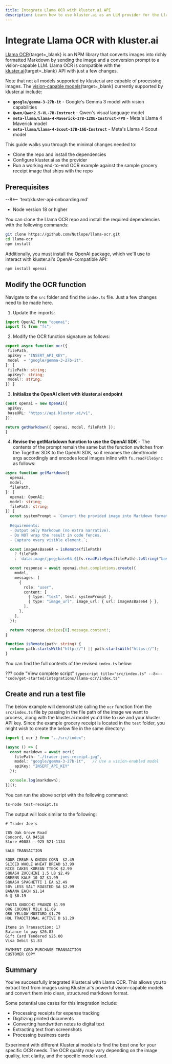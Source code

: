 ```yaml
---
title: Integrate Llama OCR with kluster.ai API
description: Learn how to use kluster.ai as an LLM provider for the Llama OCR NPM library to run vision-enabled OCR with any multimodal model on the kluster.ai platform.
---
```


# Integrate Llama OCR with kluster.ai

[Llama OCR](https://llamaocr.com/){target=\_blank} is an NPM library that converts images into richly formatted Markdown by sending the image and a conversion prompt to a vision-capable LLM. Llama OCR is compatible with the [kluster.ai](https://www.kluster.ai/){target=\_blank} API with just a few changes.

Note that not all models supported by kluster.ai are capable of processing images. The [vision-capable models](/get-started/models/){target=\_blank} currently supported by kluster.ai include:

- **`google/gemma-3-27b-it`** - Google's Gemma 3 model with vision capabilities
- **`Qwen/Qwen2.5-VL-7B-Instruct`** - Qwen's visual language model
- **`meta-llama/Llama-4-Maverick-17B-128E-Instruct-FP8`** - Meta's Llama 4 Maverick model
- **`meta-llama/Llama-4-Scout-17B-16E-Instruct`** - Meta's Llama 4 Scout model

This guide walks you through the minimal changes needed to:

- Clone the repo and install the dependencies
- Configure kluster.ai as the provider
- Run a working end-to-end OCR example against the sample grocery receipt image that ships with the repo

## Prerequisites

--8<-- 'text/kluster-api-onboarding.md'
- Node version 18 or higher

You can clone the Llama OCR repo and install the required dependencies with the following commands:

```bash
git clone https://github.com/Nutlope/llama-ocr.git
cd llama-ocr
npm install
```

Additionally, you must install the OpenAI package, which we'll use to interact with kluster.ai's OpenAI-compatible API:

```bash
npm install openai
```

## Modify the OCR function

Navigate to the `src` folder and find the `index.ts` file. Just a few changes need to be made here.

1. Update the imports: 
```typescript
import OpenAI from "openai"; 
import fs from "fs";                   
```
2. Modify the OCR function signature as follows: 
```typescript
export async function ocr({
 filePath,
 apiKey = "INSERT_API_KEY",         
 model  = "google/gemma-3-27b-it",           
}: {
 filePath: string;
 apiKey?: string;
 model?: string;                             
}) {
```
3. **Initialize the OpenAI client with kluster.ai endpoint**
```typescript
const openai = new OpenAI({
 apiKey,
 baseURL: "https://api.kluster.ai/v1",         
});

return getMarkdown({ openai, model, filePath });
}
```
4. **Revise the getMarkdown function to use the OpenAI SDK** - The contents of the prompt remain the same but the function switches from the Together SDK to the OpenAI SDK, so it renames the client/model args accordingly and encodes local images inline with `fs.readFileSync` as follows:
```typescript
async function getMarkdown({
  openai,
  model,
  filePath,
}: {
  openai: OpenAI;
  model: string;
  filePath: string;
}) {
  const systemPrompt = `Convert the provided image into Markdown format. Ensure that all content from the page is included, such as headers, footers, subtexts, images (with alt text if possible), tables, and any other elements.
  
  Requirements:
  - Output only Markdown (no extra narrative).
  - Do NOT wrap the result in code fences.
  - Capture every visible element.`;

  const imageAsBase64 = isRemote(filePath)
    ? filePath
    : `data:image/jpeg;base64,${fs.readFileSync(filePath).toString("base64")}`;

  const response = await openai.chat.completions.create({
    model,
    messages: [
      {
        role: "user",
        content: [
          { type: "text", text: systemPrompt },
          { type: "image_url", image_url: { url: imageAsBase64 } },
        ],
      },
    ],
  });

  return response.choices[0].message.content!;
}

function isRemote(path: string) {
  return path.startsWith("http://") || path.startsWith("https://");
}
```

You can find the full contents of the revised `index.ts` below:

??? code "View complete script"
    ```typescript title="src/index.ts"
    --8<-- "code/get-started/integrations/llama-ocr/index.ts"
    ```

## Create and run a test file

The below example will demonstrate calling the `ocr` function from the `src/index.ts` file by passing in the file path of the image we want to process, along with the kluster.ai model you'd like to use and your kluster API key. Since the example grocery receipt is located in the `test` folder, you might wish to create the below file in the same directory:

```typescript title="test-receipt.ts"
import { ocr } from "../src/index";

(async () => {
  const markdown = await ocr({
    filePath: "./trader-joes-receipt.jpg",
    model: "google/gemma-3-27b-it",   // Use a vision-enabled model
    apiKey: "INSERT_API_KEY"       	 
  });

  console.log(markdown);
})();
```

You can run the above script with the following command:

```bash
ts-node test-receipt.ts
```

The output will look similar to the following:

```
# Trader Joe's

785 Oak Grove Road
Concord, CA 94518
Store #0083 - 925 521-1134

SALE TRANSACTION

SOUR CREAM & ONION CORN  $2.49
SLICED WHOLE WHEAT BREAD $3.99
RICE CAKES KOREAN TTEOK $2.99
SQUASH ZUCCHINI 1.5 LB $2.49
GREENS KALE 10 OZ $1.99
SQUASH SPAGHETTI 1 EA $2.49
50% LESS SALT ROASTED SA $2.99
BANANA EACH $1.14
6 @ $0.19

PASTA GNOCCHI PRANZO $1.99
ORG COCONUT MILK $1.69
ORG YELLOW MUSTARD $1.79
HOL TRADITIONAL ACTIVE D $1.29

Items in Transaction: 17
Balance to pay $26.83
Gift Card Tendered $25.00
Visa Debit $1.83

PAYMENT CARD PURCHASE TRANSACTION
CUSTOMER COPY
```

## Summary

You've successfully integrated Kluster.ai with Llama OCR. This allows you to extract text from images using Kluster.ai's powerful vision-capable models and convert them into clean, structured markdown format.

Some potential use cases for this integration include:

- Processing receipts for expense tracking
- Digitizing printed documents
- Converting handwritten notes to digital text
- Extracting text from screenshots
- Processing business cards

Experiment with different Kluster.ai models to find the best one for your specific OCR needs. The OCR quality may vary depending on the image quality, text clarity, and the specific model used.